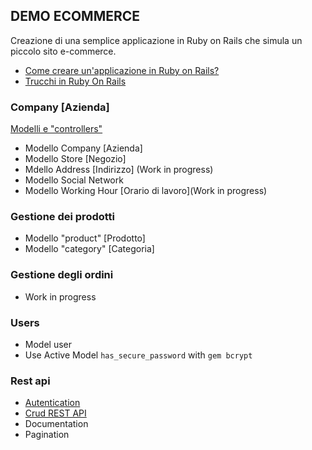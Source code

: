 ## DEMO ECOMMERCE 
Creazione di una semplice applicazione in Ruby on Rails che simula un piccolo sito e-commerce.

* [Come creare un'applicazione in Ruby on Rails?]()
* [Trucchi in Ruby On Rails]()


### Company [Azienda]
[Modelli e "controllers"](/public/documentations/company/company.md)
* Modello Company [Azienda] 
* Modello Store [Negozio]
* Mdello Address [Indirizzo] (Work in progress)
* Modello Social Network
* Modello Working Hour [Orario di lavoro](Work in progress)



### Gestione dei prodotti
* Modello "product" [Prodotto]
* Modello "category" [Categoria]

### Gestione degli ordini
* Work in progress

### Users
* Model user
* Use Active Model `has_secure_password` with `gem bcrypt` 



### Rest api

* [Autentication](/public/documentations/rest_api/name_space_rest_api.md "REST API")
* [Crud REST API](/public/documentations/rest_api/api_crud_endpoint.md "API CRUD endpoint")
* Documentation
* Pagination


